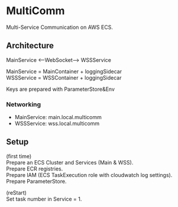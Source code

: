 # MultiComm

Multi-Service Communication on AWS ECS.

## Architecture

MainService <--WebSocket--> WSSService

MainService = MainContainer + loggingSidecar  
WSSService = WSSContainer + loggingSidecar

Keys are prepared with ParameterStore&Env

### Networking

- MainService: main.local.multicomm
- WSSService: wss.local.multicomm

## Setup

(first time)  
Prepare an ECS Cluster and Services (Main & WSS).  
Prepare ECR registries.  
Prepare IAM (ECS TaskExecution role with cloudwatch log settings).
Prepare ParameterStore.

(reStart)  
Set task number in Service = 1.
